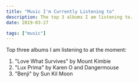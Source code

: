 ```yaml
---
title: "Music I'm Currently Listening to"
description: The top 3 albums I am listening to.
date: 2019-03-27

tags: ["music"]
---
```


Top three albums I am listening to at the moment:

1. "Love What Survives" by Mount Kimbie
2. "Lux Prima" by Karen O and Dangermouse
3. "Benji" by Sun Kil Moon
